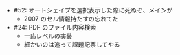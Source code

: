 * #52: オートシェイプを選択表示した際に死ぬぞ、メインが 
    * 2007 のセル情報持たすの忘れてた
* #24: PDF のファイル内容検索
    * 一応レベルの実装
    * 細かいのは追って課題記票してやる
